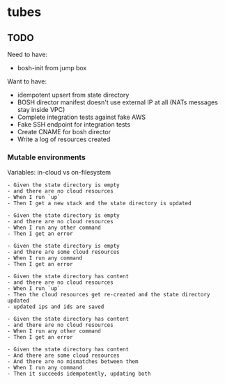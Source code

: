 # tubes

## TODO
Need to have:
- bosh-init from jump box

Want to have:
- idempotent upsert from state directory
- BOSH director manifest doesn't use external IP at all (NATs messages stay inside VPC)
- Complete integration tests against fake AWS
- Fake SSH endpoint for integration tests
- Create CNAME for bosh director
- Write a log of resources created

### Mutable environments

Variables: in-cloud vs on-filesystem

```
- Given the state directory is empty
- and there are no cloud resources
- When I run `up`
- Then I get a new stack and the state directory is updated

- Given the state directory is empty
- and there are no cloud resources
- When I run any other command
- Then I get an error

- Given the state directory is empty
- and there are some cloud resources
- When I run any command
- Then I get an error

- Given the state directory has content
- and there are no cloud resources
- When I run `up`
- Then the cloud resources get re-created and the state directory updated
- updated ips and ids are saved

- Given the state directory has content
- and there are no cloud resources
- When I run any other command
- Then I get an error

- Given the state directory has content
- And there are some cloud resources
- And there are no mismatches between them
- When I run any command
- Then it succeeds idempotently, updating both
```
